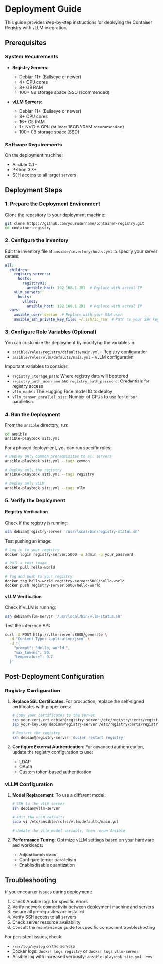 # Deployment Guide

This guide provides step-by-step instructions for deploying the Container Registry with vLLM integration.

## Prerequisites

### System Requirements

- **Registry Servers**:
  - Debian 11+ (Bullseye or newer)
  - 4+ CPU cores
  - 8+ GB RAM
  - 100+ GB storage space (SSD recommended)

- **vLLM Servers**:
  - Debian 11+ (Bullseye or newer)
  - 8+ CPU cores
  - 16+ GB RAM
  - 1+ NVIDIA GPU (at least 16GB VRAM recommended)
  - 100+ GB storage space (SSD)

### Software Requirements

On the deployment machine:
- Ansible 2.9+
- Python 3.8+
- SSH access to all target servers

## Deployment Steps

### 1. Prepare the Deployment Environment

Clone the repository to your deployment machine:

```bash
git clone https://github.com/yourusername/container-registry.git
cd container-registry
```

### 2. Configure the Inventory

Edit the inventory file at `ansible/inventory/hosts.yml` to specify your server details:

```yaml
all:
  children:
    registry_servers:
      hosts:
        registry01:
          ansible_host: 192.168.1.101  # Replace with actual IP
    vllm_servers:
      hosts:
        vllm01:
          ansible_host: 192.168.1.201  # Replace with actual IP
  vars:
    ansible_user: debian  # Replace with your SSH user
    ansible_ssh_private_key_file: ~/.ssh/id_rsa  # Path to your SSH key
```

### 3. Configure Role Variables (Optional)

You can customize the deployment by modifying the variables in:
- `ansible/roles/registry/defaults/main.yml` - Registry configuration
- `ansible/roles/vllm/defaults/main.yml` - vLLM configuration

Important variables to consider:
- `registry_storage_path`: Where registry data will be stored
- `registry_auth_username` and `registry_auth_password`: Credentials for registry access
- `vllm_model`: The Hugging Face model ID to deploy
- `vllm_tensor_parallel_size`: Number of GPUs to use for tensor parallelism

### 4. Run the Deployment

From the `ansible` directory, run:

```bash
cd ansible
ansible-playbook site.yml
```

For a phased deployment, you can run specific roles:

```bash
# Deploy only common prerequisites to all servers
ansible-playbook site.yml --tags common

# Deploy only the registry
ansible-playbook site.yml --tags registry

# Deploy only vLLM
ansible-playbook site.yml --tags vllm
```

### 5. Verify the Deployment

#### Registry Verification

Check if the registry is running:

```bash
ssh debian@registry-server '/usr/local/bin/registry-status.sh'
```

Test pushing an image:

```bash
# Log in to your registry
docker login registry-server:5000 -u admin -p your_password

# Pull a test image
docker pull hello-world

# Tag and push to your registry
docker tag hello-world registry-server:5000/hello-world
docker push registry-server:5000/hello-world
```

#### vLLM Verification

Check if vLLM is running:

```bash
ssh debian@vllm-server '/usr/local/bin/vllm-status.sh'
```

Test the inference API:

```bash
curl -X POST http://vllm-server:8000/generate \
  -H "Content-Type: application/json" \
  -d '{
    "prompt": "Hello, world!",
    "max_tokens": 50,
    "temperature": 0.7
  }'
```

## Post-Deployment Configuration

### Registry Configuration

1. **Replace SSL Certificates**:
   For production, replace the self-signed certificates with proper ones:
   ```bash
   # Copy your certificates to the server
   scp your-cert.crt debian@registry-server:/etc/registry/certs/registry.crt
   scp your-key.key debian@registry-server:/etc/registry/certs/registry.key
   
   # Restart the registry
   ssh debian@registry-server 'docker restart registry'
   ```

2. **Configure External Authentication**:
   For advanced authentication, update the registry configuration to use:
   - LDAP
   - OAuth
   - Custom token-based authentication

### vLLM Configuration

1. **Model Replacement**:
   To use a different model:
   ```bash
   # SSH to the vLLM server
   ssh debian@vllm-server
   
   # Edit the vLLM defaults
   sudo vi /etc/ansible/roles/vllm/defaults/main.yml
   
   # Update the vllm_model variable, then rerun Ansible
   ```

2. **Performance Tuning**:
   Optimize vLLM settings based on your hardware and workloads:
   - Adjust batch sizes
   - Configure tensor parallelism
   - Enable/disable quantization

## Troubleshooting

If you encounter issues during deployment:

1. Check Ansible logs for specific errors
2. Verify network connectivity between deployment machine and servers
3. Ensure all prerequisites are installed
4. Verify SSH access to all servers
5. Check server resource availability
6. Consult the maintenance guide for specific component troubleshooting

For persistent issues, check:
- `/var/log/syslog` on the servers
- Docker logs: `docker logs registry` or `docker logs vllm-server`
- Ansible log with increased verbosity: `ansible-playbook site.yml -vvv`
